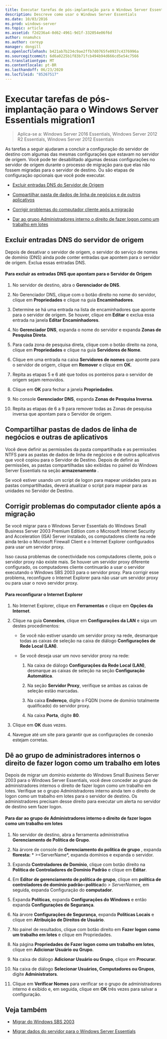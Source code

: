 ```yaml
---
title: Executar tarefas de pós-implantação para o Windows Server Essentials migration1
description: Descreve como usar o Windows Server Essentials
ms.date: 10/03/2016
ms.prod: windows-server
ms.topic: article
ms.assetid: f2d236a4-0d62-4961-9d1f-332054e06f6d
author: nnamuhcs
ms.author: coreyp
manager: dongill
ms.openlocfilehash: b421ab7b234c9ae2ffb7d0765fe0937c4376996a
ms.sourcegitcommit: 6d6a0225b1f83b71fcb494b94d666cd5e54c7566
ms.translationtype: MT
ms.contentlocale: pt-BR
ms.lasthandoff: 06/23/2020
ms.locfileid: "85267517"
---
```

# <a name="perform-post-migration-tasks-for-windows-server-essentials-migration1"></a>Executar tarefas de pós-implantação para o Windows Server Essentials migration1

>Aplica-se a: Windows Server 2016 Essentials, Windows Server 2012 R2 Essentials, Windows Server 2012 Essentials

As tarefas a seguir ajudaram a concluir a configuração do servidor de destino com algumas das mesmas configurações que estavam no servidor de origem. Você pode ter desabilitado algumas dessas configurações no servidor de origem durante o processo de migração para que elas não fossem migradas para o servidor de destino. Ou são etapas de configuração opcionais que você pode executar.  
  

-   [Excluir entradas DNS do Servidor de Origem](Perform-post-migration-tasks-for-Windows-Server-Essentials-migration.md#BKMK_DeleteDNSEntries)  
  
-   [Compartilhar pasta de dados de linha de negócios e de outros aplicativos](Perform-post-migration-tasks-for-Windows-Server-Essentials-migration.md#BKMK_ShareLineOfBusinessAndOtherApplications)  
  
-   [Corrigir problemas do computador cliente após a migração](Perform-post-migration-tasks-for-Windows-Server-Essentials-migration.md#BKMK_FixClientComputerIssuesAfterMigrating)  
  
-   [Dar ao grupo Administradores interno o direito de fazer logon como um trabalho em lotes](Perform-post-migration-tasks-for-Windows-Server-Essentials-migration.md#BKMK_AdminGroup)  

  
##  <a name="delete-dns-entries-of-the-source-server"></a><a name="BKMK_DeleteDNSEntries"></a>Excluir entradas DNS do servidor de origem  
 Depois de desativar o servidor de origem, o servidor do serviço de nomes de domínio (DNS) ainda pode conter entradas que apontem para o servidor de origem. Exclua essas entradas DNS.  
  
#### <a name="to-delete-dns-entries-that-point-to-the-source-server"></a>Para excluir as entradas DNS que apontam para o Servidor de Origem  
  
1.  No servidor de destino, abra o **Gerenciador de DNS**.  
  
2.  No Gerenciador DNS, clique com o botão direito no nome do servidor, clique em **Propriedades** e clique na guia **Encaminhadores**.  
  
3.  Determine se há uma entrada na lista de encaminhadores que aponte para o servidor de origem. Se houver, clique em **Editar** e exclua essa entrada na janela **Editar Encaminhadores**.  
  
4.  No **Gerenciador DNS**, expanda o nome do servidor e expanda **Zonas de Pesquisa Direta**.  
  
5.  Para cada zona de pesquisa direta, clique com o botão direito na zona, clique em **Propriedades** e clique na guia **Servidores de Nome**.  
  
6.  Clique em uma entrada na caixa **Servidores de nomes** que aponte para o servidor de origem, clique em **Remover** e clique em **OK**.  
  
7.  Repita as etapas 5 e 6 até que todos os ponteiros para o servidor de origem sejam removidos.  
  
8.  Clique em **OK** para fechar a janela **Propriedades**.  
  
9. No console **Gerenciador DNS**, expanda **Zonas de Pesquisa Inversa**.  
  
10. Repita as etapas de 6 a 9 para remover todas as Zonas de pesquisa inversa que apontam para o Servidor de origem.  
  
##  <a name="share-line-of-business-and-other-application-data-folders"></a><a name="BKMK_ShareLineOfBusinessAndOtherApplications"></a>Compartilhar pastas de dados de linha de negócios e outras de aplicativos  
 Você deve definir as permissões da pasta compartilhada e as permissões NTFS para as pastas de dados de linha de negócios e de outros aplicativos que você copiou para o Servidor de Destino. Depois de definir as permissões, as pastas compartilhadas são exibidas no painel do Windows Server Essentials na seção **armazenamento** .  
  
 Se você estiver usando um script de logon para mapear unidades para as pastas compartilhadas, deverá atualizar o script para mapear para as unidades no Servidor de Destino.  
  
##  <a name="fix-client-computer-issues-after-migrating"></a><a name="BKMK_FixClientComputerIssuesAfterMigrating"></a>Corrigir problemas do computador cliente após a migração  
 Se você migrar para o Windows Server Essentials do Windows Small Business Server 2003 Premium Edition com o Microsoft Internet Security and Acceleration (ISA) Server instalado, os computadores cliente na rede ainda terão o Microsoft Firewall Client e o Internet Explorer configurados para usar um servidor proxy.  
  
 Isso causa problemas de conectividade nos computadores cliente, pois o servidor proxy não existe mais. Se houver um servidor proxy diferente configurado, os computadores cliente continuarão a usar o servidor executando o Windows SBS 2003 para o servidor proxy. Para corrigir esse problema, reconfigure o Internet Explorer para não usar um servidor proxy ou para usar o novo servidor proxy.  
  
#### <a name="to-reconfigure-internet-explorer"></a>Para reconfigurar o Internet Explorer  
  
1.  No Internet Explorer, clique em **Ferramentas** e clique em **Opções da Internet**.  
  
2.  Clique na guia **Conexões**, clique em **Configurações da LAN** e siga um destes procedimentos:  
  
    -   Se você não estiver usando um servidor proxy na rede, desmarque todas as caixas de seleção na caixa de diálogo **Configurações de Rede Local (LAN)**.  
  
    -   Se você deseja usar um novo servidor proxy na rede:  
  
        1.  Na caixa de diálogo **Configurações da Rede Local (LAN)**, desmarque as caixas de seleção na seção **Configuração Automática**.  
  
        2.  Na seção **Servidor Proxy**, verifique se ambas as caixas de seleção estão marcadas.  
  
        3.  Na caixa **Endereço**, digite o FQDN (nome de domínio totalmente qualificado) do servidor proxy.  
  
        4.  Na caixa **Porta**, digite **80**.  
  
3.  Clique em **OK** duas vezes.  
  
4.  Navegue até um site para garantir que as configurações de conexão estejam corretas.  
  
##  <a name="give-the-built-in-administrators-group-the-right-to-log-on-as-a-batch-job"></a><a name="BKMK_AdminGroup"></a>Dê ao grupo de administradores internos o direito de fazer logon como um trabalho em lotes  
 Depois de migrar um domínio existente do Windows Small Business Server 2003 para o Windows Server Essentials, você deve conceder ao grupo de administradores internos o direito de fazer logon como um trabalho em lotes. Verifique se o grupo Administradores interno ainda tem o direito de logon como um trabalho em lotes para o servidor de destino. Os administradores precisam desse direito para executar um alerta no servidor de destino sem fazer logon.  
  
#### <a name="to-give-the-built-in-administrators-group-the-right-to-log-on-as-a-batch-job"></a>Para dar ao grupo de Administradores interno o direito de fazer logon como um trabalho em lotes  
  
1. No servidor de destino, abra a ferramenta administrativa **Gerenciamento de Política de Grupo**.  
  
2. Na árvore de console de **Gerenciamento do política de grupo** , expanda **floresta:** * \><ServerName*, expanda domínios e expanda o servidor.  
  
3. Expanda **Controladores de Domínio**, clique com botão direito na **Política de Controladores de Domínio Padrão** e clique em **Editar**.  
  
4. Em **Editor de gerenciamento de política de grupo**, clique em **política de controladores de domínio padrão**<**política**do<em> \> ServerName</em>e, em seguida, expanda Configuração do **computador**.  
  
5. Expanda **Políticas**, expanda **Configurações do Windows** e então expanda **Configurações de Segurança**.  
  
6. Na árvore **Configurações de Segurança**, expanda **Políticas Locais** e clique em **Atribuição de Direitos de Usuário**.  
  
7. No painel de resultados, clique com botão direito em **Fazer logon como um trabalho em lotes** e clique em Propriedades.  
  
8. Na página **Propriedades de Fazer logon como um trabalho em lotes**, clique em **Adicionar Usuário ou Grupo**.  
  
9. Na caixa de diálogo **Adicionar Usuário ou Grupo**, clique em **Procurar**.  
  
10. Na caixa de diálogo **Selecionar Usuários, Computadores ou Grupos**, digite **Administrators**.  
  
11. Clique em **Verificar Nomes** para verificar se o grupo de administradores interno é exibido e, em seguida, clique em **OK** três vezes para salvar a configuração.  
  
## <a name="see-also"></a>Veja também  
  

-   [Migrar do Windows SBS 2003](Migrate-Windows-Small-Business-Server-2003-to-Windows-Server-Essentials.md)  
  
-   [Migrar dados do servidor para o Windows Server Essentials](Migrate-Server-Data-to-Windows-Server-Essentials.md)


